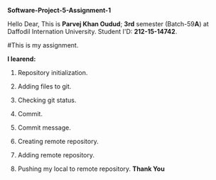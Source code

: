 **Software-Project-5-Assignment-1**

Hello Dear,
This is **Parvej Khan Oudud**; **3rd** semester (Batch-59**A**) at Daffodil Internation University. Student I'D: **212-15-14742**.

#This is my assignment.

**I learend:**

1. Repository initialization.

2. Adding files to git.

3. Checking git status.

4. Commit.

5. Commit message.

6. Creating remote repository.

7. Adding remote repository.

8. Pushing my local to remote repository.
**Thank You**
